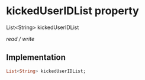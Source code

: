 


# kickedUserIDList property







List&lt;String> kickedUserIDList
  
_<span class="feature">read / write</span>_






## Implementation

```dart
List<String> kickedUserIDList;
```







